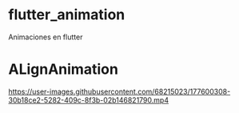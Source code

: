 # flutter_animation

Animaciones en flutter 

# ALignAnimation




https://user-images.githubusercontent.com/68215023/177600308-30b18ce2-5282-409c-8f3b-02b146821790.mp4


